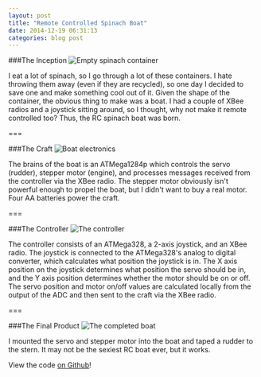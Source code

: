 ```yaml
---
layout: post
title: "Remote Controlled Spinach Boat"
date: 2014-12-19 06:31:13
categories: blog post
---
```


###The Inception
![Empty spinach container](https://lh5.googleusercontent.com/1K11g3cf37TV-Uu3vNQS7RdFnvpIQMoi-EwrskOEwB4=w364-h591-no "Empty Spinach Container")

I eat a lot of spinach, so I go through a lot of these containers. I hate throwing them away (even if they are recycled), so one day I decided to save one and make something cool out of it.
Given the shape of the container, the obvious thing to make was a boat. I had a couple of XBee radios and a joystick sitting around, so I thought, why not make it remote controlled too? Thus, the RC spinach boat was born.

===

###The Craft
![Boat electronics](https://lh4.googleusercontent.com/DX9szNykL4OACJsJnIsKoTGMLK99s3qUNoWgYD3WZkg=w798-h247-no "Boat electronics")

The brains of the boat is an ATMega1284p which controls the servo (rudder), stepper motor (engine), and processes messages received from the controller via the XBee radio.
The stepper motor obviously isn't powerful enough to propel the boat, but I didn't want to buy a real motor. Four AA batteries power the craft.

===

###The Controller
![The controller](https://lh3.googleusercontent.com/TICtKi0RoXbWSVmTrfX-uiv-XLolkM8cHlHfDGqRm94=w1500-h290-no "The controller")

The controller consists of an ATMega328, a 2-axis joystick, and an XBee radio. The joystick is connected to the ATMega328's analog to digital converter, which calculates what position the joystick is in.
The X axis position on the joystick determines what position the servo should be in, and the Y axis position determines whether the motor should be on or off.
The servo position and motor on/off values are calculated locally from the output of the ADC and then sent to the craft via the XBee radio.

===

###The Final Product
![The completed boat](https://lh3.googleusercontent.com/Ptp9Gq-56Iix7ZvTqBSOobqdNBY-2and1tXyz2Jsvpo=w1188-h500-no "The completed Boat")

I mounted the servo and stepper motor into the boat and taped a rudder to the stern. It may not be the sexiest RC boat ever, but it works.

View the code [on Github](https://github.com/afeinland/dumboat "Spinach Boat Code")!



